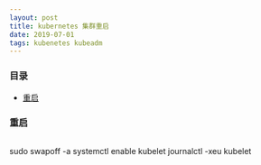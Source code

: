 ```yaml
---
layout: post
title: kubernetes 集群重启
date: 2019-07-01
tags: kubenetes kubeadm
---
```



### 目录

* [重启](#reboot)

### <a name="reboot"></a>重启

>```
sudo swapoff -a
systemctl enable kubelet
journalctl -xeu kubelet
```
